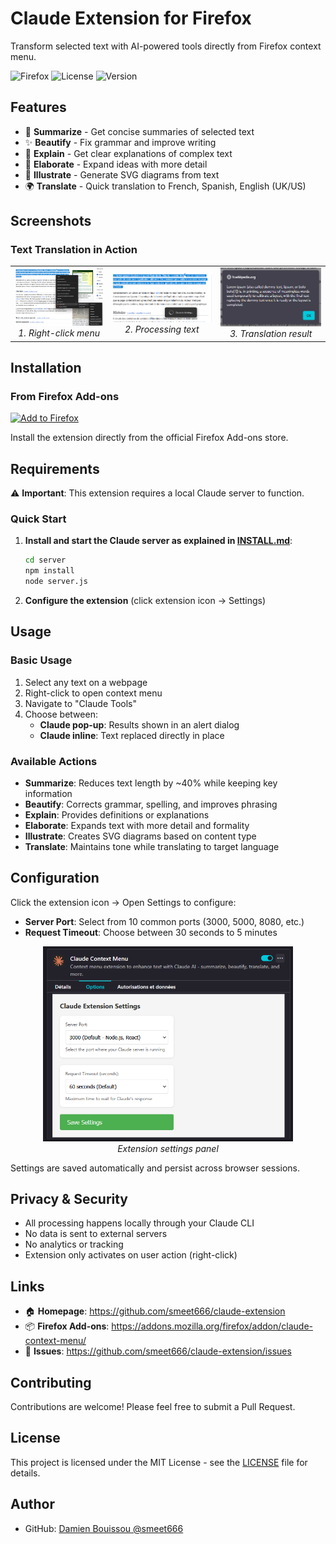 # Claude Extension for Firefox

Transform selected text with AI-powered tools directly from Firefox context menu.

![Firefox](https://img.shields.io/badge/Firefox-Compatible-orange?logo=firefox)
![License](https://img.shields.io/badge/License-MIT-blue.svg)
![Version](https://img.shields.io/badge/Version-1.0.0-green.svg)

## Features

- 🔄 **Summarize** - Get concise summaries of selected text
- ✨ **Beautify** - Fix grammar and improve writing  
- 📖 **Explain** - Get clear explanations of complex text
- 📝 **Elaborate** - Expand ideas with more detail
- 🎨 **Illustrate** - Generate SVG diagrams from text
- 🌍 **Translate** - Quick translation to French, Spanish, English (UK/US)

## Screenshots

### Text Translation in Action

<table>
  <tr>
    <td align="center">
      <img src="docs/screenshots/firefox/translate_us_contextual_menu.png" alt="Context Menu" width="300">
      <br><em>1. Right-click menu</em>
    </td>
    <td align="center">
      <img src="docs/screenshots/firefox/translate_us_spinner.png" alt="Processing" width="300">
      <br><em>2. Processing text</em>
    </td>
    <td align="center">
      <img src="docs/screenshots/firefox/translate_pop_up.png" alt="Translation Result" width="300">
      <br><em>3. Translation result</em>
    </td>
  </tr>
</table>

## Installation

### From Firefox Add-ons
[![Add to Firefox](https://img.shields.io/badge/Add%20to-Firefox-orange?logo=firefox)](https://addons.mozilla.org/firefox/addon/claude-context-menu/)

Install the extension directly from the official Firefox Add-ons store.

## Requirements

⚠️ **Important**: This extension requires a local Claude server to function.

### Quick Start

1. **Install and start the Claude server as explained in [INSTALL.md](INSTALL.md)**:
   ```bash
   cd server
   npm install
   node server.js
   ```

2. **Configure the extension** (click extension icon → Settings)

## Usage

### Basic Usage
1. Select any text on a webpage
2. Right-click to open context menu
3. Navigate to "Claude Tools"
4. Choose between:
   - **Claude pop-up**: Results shown in an alert dialog
   - **Claude inline**: Text replaced directly in place

### Available Actions
- **Summarize**: Reduces text length by ~40% while keeping key information
- **Beautify**: Corrects grammar, spelling, and improves phrasing
- **Explain**: Provides definitions or explanations
- **Elaborate**: Expands text with more detail and formality
- **Illustrate**: Creates SVG diagrams based on content type
- **Translate**: Maintains tone while translating to target language

## Configuration

Click the extension icon → Open Settings to configure:

- **Server Port**: Select from 10 common ports (3000, 5000, 8080, etc.)
- **Request Timeout**: Choose between 30 seconds to 5 minutes

<div align="center">
  <img src="docs/screenshots/firefox/settings.png" alt="Extension Settings" width="400">
  <br><em>Extension settings panel</em>
</div>

Settings are saved automatically and persist across browser sessions.

## Privacy & Security

- All processing happens locally through your Claude CLI
- No data is sent to external servers
- No analytics or tracking
- Extension only activates on user action (right-click)

## Links

- 🏠 **Homepage**: https://github.com/smeet666/claude-extension
- 📦 **Firefox Add-ons**: https://addons.mozilla.org/firefox/addon/claude-context-menu/
- 🐛 **Issues**: https://github.com/smeet666/claude-extension/issues

## Contributing

Contributions are welcome! Please feel free to submit a Pull Request.

## License

This project is licensed under the MIT License - see the [LICENSE](LICENSE) file for details.

## Author

- GitHub: [Damien Bouissou @smeet666](https://github.com/smeet666)